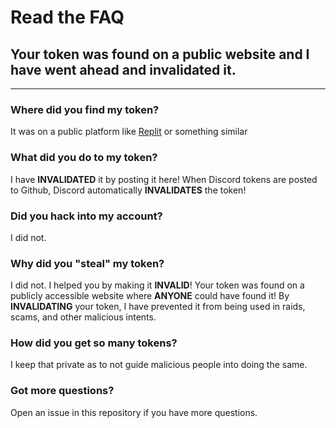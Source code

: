 # Read the FAQ
## Your token was found on a **public** website and I have went ahead and **invalidated** it.

---
### Where did you find my token?
It was on a public platform like [Replit](https://replit.com) or something similar

### What did you do to my token?
I have **INVALIDATED** it by posting it here! When Discord tokens are posted to Github, Discord automatically **INVALIDATES** the token!

### Did you hack into my account?
I did not.

### Why did you "steal" my token?
I did not. I helped you by making it **INVALID**! Your token was found on a publicly accessible website where **ANYONE** could have found it! By **INVALIDATING** your token, I have prevented it from being used in raids, scams, and other malicious intents.

### How did you get so many tokens?
I keep that private as to not guide malicious people into doing the same.

### Got more questions?
Open an issue in this repository if you have more questions.
